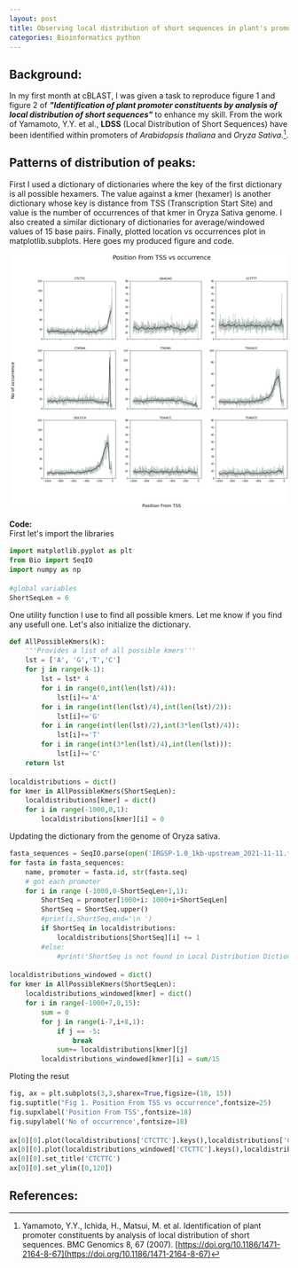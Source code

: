 ```yaml
---
layout: post
title: Observing local distribution of short sequences in plant's promoter region using python. 
categories: Bioinformatics python
---
```

## Background:  
In my first month at cBLAST, I was given a task to reproduce figure 1 and figure 2 of ***"Identification of plant promoter constituents by analysis of local distribution of short sequences"*** to enhance my skill. 
From the work of Yamamoto, Y.Y. et al., **LDSS** (Local Distribution of Short Sequences) have been identified within promoters of *Arabidopsis thaliana* and *Oryza Sativa*.[^1]. 

## Patterns of distribution of peaks:
First I used a dictionary of dictionaries where the key of the first dictionary is all possible hexamers. The value against a kmer (hexamer) is another dictionary whose key is distance from TSS (Transcription Start Site) and value is the number of occurrences of that kmer in Oryza Sativa genome. I also created a similar dictionary of dictionaries for average/windowed values of 15 base pairs. Finally, plotted location vs occurrences plot in matplotlib.subplots. Here goes my produced figure and code.

![fig 1](/_posts/promoter-output.png)

**Code:** \
First let's import the libraries 
```python
import matplotlib.pyplot as plt
from Bio import SeqIO
import numpy as np

#global variables
ShortSeqLen = 6
```

One utility function I use to find all possible kmers. Let me know if you find any usefull one. Let's also initialize the dictionary.
```python
def AllPossibleKmers(k):
    '''Provides a list of all possible kmers'''
    lst = ['A', 'G','T','C']
    for j in range(k-1):
        lst = lst* 4
        for i in range(0,int(len(lst)/4)):
            lst[i]+='A'
        for i in range(int(len(lst)/4),int(len(lst)/2)):
            lst[i]+='G'
        for i in range(int(len(lst)/2),int(3*len(lst)/4)):
            lst[i]+='T'
        for i in range(int(3*len(lst)/4),int(len(lst))):
            lst[i]+='C'
    return lst

localdistributions = dict()
for kmer in AllPossibleKmers(ShortSeqLen):
    localdistributions[kmer] = dict()
    for i in range(-1000,0,1):
        localdistributions[kmer][i] = 0
```
Updating the dictionary from the genome of Oryza sativa.
```python
fasta_sequences = SeqIO.parse(open('IRGSP-1.0_1kb-upstream_2021-11-11.fasta'),'fasta')
for fasta in fasta_sequences:
    name, promoter = fasta.id, str(fasta.seq)
    # got each promoter
    for i in range (-1000,0-ShortSeqLen+1,1):
        ShortSeq = promoter[1000+i: 1000+i+ShortSeqLen]
        ShortSeq = ShortSeq.upper()
        #print(i,ShortSeq,end='\n ')
        if ShortSeq in localdistributions:
            localdistributions[ShortSeq][i] += 1
        #else:
            #print('ShortSeq is not found in Local Distribution Dictionary')
    
localdistributions_windowed = dict()
for kmer in AllPossibleKmers(ShortSeqLen):
    localdistributions_windowed[kmer] = dict()
    for i in range(-1000+7,0,15):
        sum = 0
        for j in range(i-7,i+8,1):
            if j == -5:
                break
            sum+= localdistributions[kmer][j]
        localdistributions_windowed[kmer][i] = sum/15
```

Ploting the resut
```python
fig, ax = plt.subplots(3,3,sharex=True,figsize=(18, 15))
fig.suptitle("Fig 1. Position From TSS vs occurrence",fontsize=25)
fig.supxlabel('Position From TSS',fontsize=18)
fig.supylabel('No of occurrence',fontsize=18)

ax[0][0].plot(localdistributions['CTCTTC'].keys(),localdistributions['CTCTTC'].values(),color='#B2BEB5')
ax[0][0].plot(localdistributions_windowed['CTCTTC'].keys(),localdistributions_windowed['CTCTTC'].values(),color='#000')
ax[0][0].set_title('CTCTTC')
ax[0][0].set_ylim([0,120])
```


## References:
[^1]: Yamamoto, Y.Y., Ichida, H., Matsui, M. et al. Identification of plant promoter constituents by analysis of local distribution of short sequences. BMC Genomics 8, 67 (2007). [https://doi.org/10.1186/1471-2164-8-67](https://doi.org/10.1186/1471-2164-8-67)
